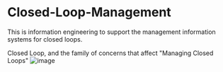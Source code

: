 # Closed-Loop-Management
This is information engineering to support the management information systems for closed loops. 

Closed Loop, and the family of concerns that affect "Managing Closed Loops" 
![image](https://user-images.githubusercontent.com/111851430/186325062-1218063d-58af-4c4d-8bcd-aa7530ae96e4.png)

